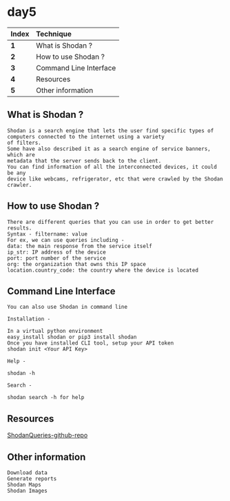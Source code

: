 # day5

| Index | Technique |
| :--- | :--- |
| **1** | What is Shodan ? |
| **2** | How to use Shodan ? |
| **3** | Command Line Interface |
| **4** | Resources |
| **5** | Other information |

## What is Shodan ?

```text
Shodan is a search engine that lets the user find specific types of computers connected to the internet using a variety 
of filters. 
Some have also described it as a search engine of service banners, which are 
metadata that the server sends back to the client.
You can find information of all the interconnected devices, it could be any 
device like webcams, refrigerator, etc that were crawled by the Shodan crawler.
```

## How to use Shodan ?

```text
There are different queries that you can use in order to get better results.
Syntax - filtername: value
For ex, we can use queries including -
data: the main response from the service itself
ip_str: IP address of the device
port: port number of the service
org: the organization that owns this IP space
location.country_code: the country where the device is located
```

## Command Line Interface

```text
You can also use Shodan in command line 

Installation - 

In a virtual python environment
easy_install shodan or pip3 install shodan
Once you have installed CLI tool, setup your API token
shodan init <Your API Key>

Help -

shodan -h

Search -

shodan search -h for help
```

## Resources

[ShodanQueries-github-repo](https://github.com/jakejarvis/awesome-shodan-queries)

## Other information

```text
Download data
Generate reports
Shodan Maps
Shodan Images
```

